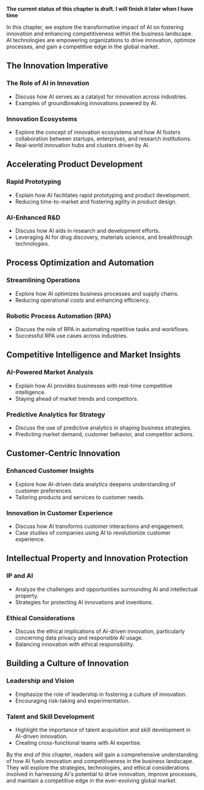 **The current status of this chapter is draft. I will finish it later when I have time**

In this chapter, we explore the transformative impact of AI on fostering innovation and enhancing competitiveness within the business landscape. AI technologies are empowering organizations to drive innovation, optimize processes, and gain a competitive edge in the global market.

The Innovation Imperative
-------------------------

### The Role of AI in Innovation

* Discuss how AI serves as a catalyst for innovation across industries.
* Examples of groundbreaking innovations powered by AI.

### Innovation Ecosystems

* Explore the concept of innovation ecosystems and how AI fosters collaboration between startups, enterprises, and research institutions.
* Real-world innovation hubs and clusters driven by AI.

Accelerating Product Development
--------------------------------

### Rapid Prototyping

* Explain how AI facilitates rapid prototyping and product development.
* Reducing time-to-market and fostering agility in product design.

### AI-Enhanced R\&D

* Discuss how AI aids in research and development efforts.
* Leveraging AI for drug discovery, materials science, and breakthrough technologies.

Process Optimization and Automation
-----------------------------------

### Streamlining Operations

* Explore how AI optimizes business processes and supply chains.
* Reducing operational costs and enhancing efficiency.

### Robotic Process Automation (RPA)

* Discuss the role of RPA in automating repetitive tasks and workflows.
* Successful RPA use cases across industries.

Competitive Intelligence and Market Insights
--------------------------------------------

### AI-Powered Market Analysis

* Explain how AI provides businesses with real-time competitive intelligence.
* Staying ahead of market trends and competitors.

### Predictive Analytics for Strategy

* Discuss the use of predictive analytics in shaping business strategies.
* Predicting market demand, customer behavior, and competitor actions.

Customer-Centric Innovation
---------------------------

### Enhanced Customer Insights

* Explore how AI-driven data analytics deepens understanding of customer preferences.
* Tailoring products and services to customer needs.

### Innovation in Customer Experience

* Discuss how AI transforms customer interactions and engagement.
* Case studies of companies using AI to revolutionize customer experience.

Intellectual Property and Innovation Protection
-----------------------------------------------

### IP and AI

* Analyze the challenges and opportunities surrounding AI and intellectual property.
* Strategies for protecting AI innovations and inventions.

### Ethical Considerations

* Discuss the ethical implications of AI-driven innovation, particularly concerning data privacy and responsible AI usage.
* Balancing innovation with ethical responsibility.

Building a Culture of Innovation
--------------------------------

### Leadership and Vision

* Emphasize the role of leadership in fostering a culture of innovation.
* Encouraging risk-taking and experimentation.

### Talent and Skill Development

* Highlight the importance of talent acquisition and skill development in AI-driven innovation.
* Creating cross-functional teams with AI expertise.

By the end of this chapter, readers will gain a comprehensive understanding of how AI fuels innovation and competitiveness in the business landscape. They will explore the strategies, technologies, and ethical considerations involved in harnessing AI's potential to drive innovation, improve processes, and maintain a competitive edge in the ever-evolving global market.
